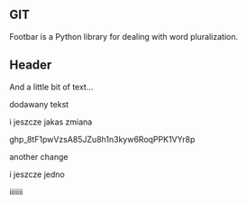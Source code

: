 ## GIT

Footbar is a Python library for dealing with word pluralization.

## Header

And a little bit of text...

dodawany tekst

i jeszcze jakas zmiana

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

another change

i jeszcze jedno

iiiiiii
